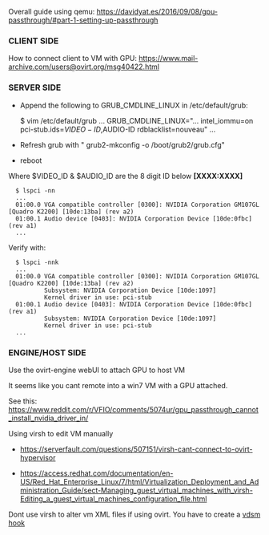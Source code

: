 
Overall guide using qemu: https://davidyat.es/2016/09/08/gpu-passthrough/#part-1-setting-up-passthrough

### CLIENT SIDE

How to connect client to VM with GPU: https://www.mail-archive.com/users@ovirt.org/msg40422.html



### SERVER SIDE


*  Append the following to GRUB_CMDLINE_LINUX in /etc/default/grub:

	
	  $ vim /etc/default/grub
	  ...
	  GRUB_CMDLINE_LINUX="... intel_iommu=on pci-stub.ids=$VIDEO-ID,$AUDIO-ID rdblacklist=nouveau"
	  ...


*  Refresh grub with " grub2-mkconfig -o /boot/grub2/grub.cfg"

*  reboot

Where $VIDEO_ID & $AUDIO_ID are the 8 digit ID below **[XXXX:XXXX]**

	
	  $ lspci -nn
	  ...
	  01:00.0 VGA compatible controller [0300]: NVIDIA Corporation GM107GL [Quadro K2200] [10de:13ba] (rev a2)
	  01:00.1 Audio device [0403]: NVIDIA Corporation Device [10de:0fbc] (rev a1)
	  ...



Verify with:

	
	  $ lspci -nnk
	  ...
	  01:00.0 VGA compatible controller [0300]: NVIDIA Corporation GM107GL [Quadro K2200] [10de:13ba] (rev a2)
	          Subsystem: NVIDIA Corporation Device [10de:1097]
	          Kernel driver in use: pci-stub
	  01:00.1 Audio device [0403]: NVIDIA Corporation Device [10de:0fbc] (rev a1)
	          Subsystem: NVIDIA Corporation Device [10de:1097]
	          Kernel driver in use: pci-stub 
	  ...


### ENGINE/HOST SIDE

Use the ovirt-engine webUI to attach GPU to host VM

It seems like you cant remote into a win7 VM with a GPU attached.

See this: https://www.reddit.com/r/VFIO/comments/5074ur/gpu_passthrough_cannot_install_nvidia_driver_in/

Using virsh to edit VM manually

*  https://serverfault.com/questions/507151/virsh-cant-connect-to-ovirt-hypervisor

*  https://access.redhat.com/documentation/en-US/Red_Hat_Enterprise_Linux/7/html/Virtualization_Deployment_and_Administration_Guide/sect-Managing_guest_virtual_machines_with_virsh-Editing_a_guest_virtual_machines_configuration_file.html


Dont use virsh to alter vm XML files if using ovirt. You have to create a [vdsm hook](45_drives_r_d_-_ovirt)





